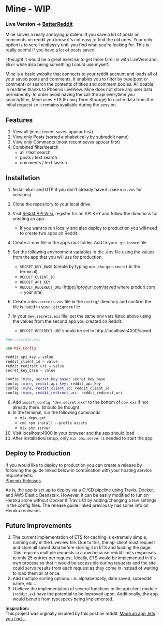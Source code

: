 # Mine - WIP

### Live Version -> [BetterReddit](http://betterreddit.app)

Mine solves a really annoying problem. If you save a lot of posts or comments on reddit you know it's not easy to find the old ones.  Your only option is to scroll endlessly until you find what you're looking for. This is really painful if you have a lot of posts saved.

I thought it would be a great exercise to get more familiar with LiveView and Elixir while also being something I could use myself.

Mine is a basic website that connects to your reddit account and loads all of your saved posts and comments.  It enables you to filter by type(post or comment) or search the contents of titles and comment bodies. All doable in realtime thanks to Phoenix LiveView. Mine does not store any user data permanently. In order avoid having the call the api everytime you search/filter, Mine uses ETS (Erlang Term Storage) to cache data from the initial request so it remains available during the session.

## Features
1. View all (most recent saves appear first)
2. View only Posts (sorted alphabetically by subreddit name)
3. View only Comments (most recent saves appear first)
4. Combined filter/search
   * all / text search
   * posts / text search
   * comments / text search


## Installation
1. Install elixir and OTP if you don't already have it. (see `mix.exs` for versions)
2. Clone the repository to your local drive
3. Visit [Reddit API Wiki](https://www.reddit.com/wiki/api), register for an API KEY 
and follow the directions for creating an app.
    * If you want to run locally and also deploy to production you will need to create two apps on Reddit.
4. Create a .env file in the apps root folder. Add to your .`gitignore` file
5. Set the following environment variables in the .env file using the values from the app that you will use for production.
   * `SECRET_KEY_BASE`  (create by typing `mix phx.gen.secret` in the terminal)
   * `REDDIT_CLIENT_ID`
   * `REDDIT_API_KEY`
   * `REDDIT_REDIRECT_URI` (https://produrl.com/saved where produrl.com = your site)
6. Create a `dev.secrets.exs` file in the `config/` directory and confirm the file is listed in your `.gitignore` file
  
7. In your `dev.secrets.exs` file, set the same env vars listed above using the values from the second app you created on Reddit.
   * `REDDIT_REDIRECT_URI` should be set to http://localhost:4000/saved  
  ```elixir
  #dev.secrets.exs

  use Mix.Config

  reddit_api_key = value
  reddit_client_id = value
  reddit_redirect_uri = value
  secret_key_base = value

  config :mine, secret_key_base: secret_key_base
  config :mine, reddit_api_key: reddit_api_key
  config :mine, reddit_client_id: reddit_client_id
  config :mine, reddit_redirect_uri: reddit_redirect_uri
  ```

8. Add `import_config "dev.secret.exs"` to the bottom of `dev.exs` if not already there. (should be though).
9. In the terminal, run the following commands
   * `mix deps.get`
   * `cmd npm install --prefix assets`
   * `mix phx.server`
10.  Visit localhost:4000 in your browser and the app should load
11.  After installation/setup, only `mix phx.server` is needed to start the app

## Deploy to Production
If you would like to deploy to production you can create a release by following the guide linked below in combination with your hosting service requirements: \
[Phoenix Releases](https://hexdocs.pm/phoenix/releases.html)  

As is, the app is set up to deploy via a CI/CD pipeline using Travis, Docker, and AWS Elastic Beanstalk. However, it can be easily modified to run on Heroku alone without Docker & Travis CI by adding/changing a few settings in the config files. The release guide linked previously has some info on Heroku realeases.

## Future Improvements
1. The current implementation of ETS for caching is extremely simple, running only in the Liveview file.  Due to this, the api client must request and store all saved data before storing it in ETS and loading the page. This requires multiple requests in a row because reddit limits responses to only 25 entries per request.  Ideally, ETS would be implemented in it's own process so that it would be accessible during requests and the site could serve results from each request as they come in instead of waiting to load them all at once.
2. Add multiple sorting options. i.e. alphabetically, date saved, subreddit name, etc...
3. I believe the implementation of several functions in the api client module (`reddit.ex`) have the potential to be improved upon. Additionally, the app would benefit from typespecs being implemented.

**Inspiration:** \
This project was orginally inspired by this post on reddit:
[Made an app, lets you find...](https://www.reddit.com/r/reactjs/comments/cs0qdx/made_an_app_lets_you_find_all_your_reddit_saves/).

